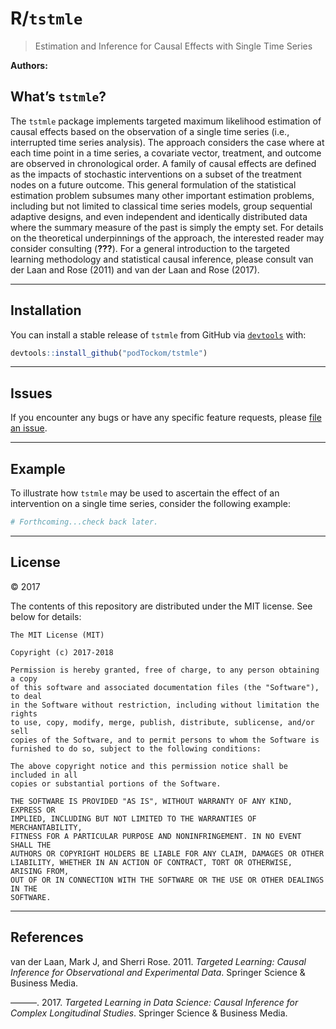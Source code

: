 
<!-- README.md is generated from README.Rmd. Please edit that file -->

# R/`tstmle`

> Estimation and Inference for Causal Effects with Single Time Series

**Authors:**

## What’s `tstmle`?

The `tstmle` package implements targeted maximum likelihood estimation
of causal effects based on the observation of a single time series
(i.e., interrupted time series analysis). The approach considers the
case where at each time point in a time series, a covariate vector,
treatment, and outcome are observed in chronological order. A family of
causal effects are defined as the impacts of stochastic interventions on
a subset of the treatment nodes on a future outcome. This general
formulation of the statistical estimation problem subsumes many other
important estimation problems, including but not limited to classical
time series models, group sequential adaptive designs, and even
independent and identically distributed data where the summary measure
of the past is simply the empty set. For details on the theoretical
underpinnings of the approach, the interested reader may consider
consulting (**???**). For a general introduction to the targeted
learning methodology and statistical causal inference, please consult
van der Laan and Rose (2011) and van der Laan and Rose (2017).

-----

## Installation

You can install a stable release of `tstmle` from GitHub via
[`devtools`](https://www.rstudio.com/products/rpackages/devtools/) with:

``` r
devtools::install_github("podTockom/tstmle")
```

<!--

In the future, the package will be available from
[CRAN](https://cran.r-project.org/) and can be installed via


```r
install.packages("tstmle")
```

-->

-----

## Issues

If you encounter any bugs or have any specific feature requests, please
[file an issue](https://github.com/podTockom/tstmle/issues).

-----

## Example

To illustrate how `tstmle` may be used to ascertain the effect of an
intervention on a single time series, consider the following example:

``` r
# Forthcoming...check back later.
```

-----

## License

© 2017

The contents of this repository are distributed under the MIT license.
See below for details:

    The MIT License (MIT)
    
    Copyright (c) 2017-2018
    
    Permission is hereby granted, free of charge, to any person obtaining a copy
    of this software and associated documentation files (the "Software"), to deal
    in the Software without restriction, including without limitation the rights
    to use, copy, modify, merge, publish, distribute, sublicense, and/or sell
    copies of the Software, and to permit persons to whom the Software is
    furnished to do so, subject to the following conditions:
    
    The above copyright notice and this permission notice shall be included in all
    copies or substantial portions of the Software.
    
    THE SOFTWARE IS PROVIDED "AS IS", WITHOUT WARRANTY OF ANY KIND, EXPRESS OR
    IMPLIED, INCLUDING BUT NOT LIMITED TO THE WARRANTIES OF MERCHANTABILITY,
    FITNESS FOR A PARTICULAR PURPOSE AND NONINFRINGEMENT. IN NO EVENT SHALL THE
    AUTHORS OR COPYRIGHT HOLDERS BE LIABLE FOR ANY CLAIM, DAMAGES OR OTHER
    LIABILITY, WHETHER IN AN ACTION OF CONTRACT, TORT OR OTHERWISE, ARISING FROM,
    OUT OF OR IN CONNECTION WITH THE SOFTWARE OR THE USE OR OTHER DEALINGS IN THE
    SOFTWARE.

-----

## References

van der Laan, Mark J, and Sherri Rose. 2011. *Targeted Learning: Causal
Inference for Observational and Experimental Data*. Springer Science &
Business Media.

———. 2017. *Targeted Learning in Data Science: Causal Inference for
Complex Longitudinal Studies*. Springer Science & Business Media.
